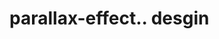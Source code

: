 # parallax-effect.. desgin                                                                                                                                                                                                                                                                                                                                                                                                                                                                   
